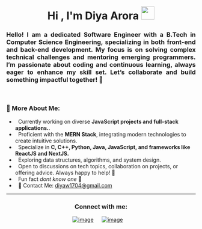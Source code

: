 
<!--
**diya-arora/diya-arora** is a ✨ _special_ ✨ repository because its `README.md` (this file) appears on your GitHub profile.

Here are some ideas to get you started:

- 🔭 I’m currently working on ...
- 🌱 I’m currently learning ...
- 👯 I’m looking to collaborate on ...
- 🤔 I’m looking for help with ...
- 💬 Ask me about ...
- 📫 How to reach me: ...
- 😄 Pronouns: ...
- ⚡ Fun fact: ...
-->


<h1 align="center"><b>Hi</b> , I'm Diya Arora <img src="https://media.giphy.com/media/hvRJCLFzcasrR4ia7z/giphy.gif" width="35"></h1>


<h3 align="Justify"> Hello! I am a dedicated <b>Software Engineer</b> with a B.Tech in Computer Science Engineering, specializing in both front-end and back-end development. <b>My focus is on solving complex technical challenges</b> and mentoring emerging programmers. I’m passionate about coding and continuous learning, <b>always eager to enhance my skill set</b>. Let’s collaborate and build something impactful together! 🌸 </h3>


<br/>

### 🧐 More About Me:
- &nbsp;  Currently working on diverse **JavaScript projects and full-stack applications.**.<br>
- &nbsp;  Proficient with the **MERN Stack**, integrating modern technologies to create intuitive solutions.<br>
- &nbsp;  Specialize in **C, C++, Python, Java, JavaScript, and frameworks like ReactJS and NextJS.**<br>
- &nbsp;  Exploring data structures, algorithms, and system design. <br>
- &nbsp;  Open to discussions on tech topics, collaboration on projects, or offering advice. Always happy to help! 🌸 <br>
- &nbsp;  Fun fact *dont know one* 🌸 <br>
- &nbsp;  🌸 Contact Me: [diyaw1704@gmail.com](mailto:diyaw1704@gmail.com)<br>

<hr>


<h3 align="center">Connect with me:</h3>
<div align="center">

[![image](https://img.shields.io/badge/LinkedIn-0077B5?style=for-the-badge&logo=linkedin&logoColor=white)](https://www.linkedin.com/in/diya--arora/)
&emsp;
[![image](https://img.shields.io/badge/Gmail-D14836?style=for-the-badge&logo=gmail&logoColor=white)](mailto:diyaw1704@gmail.com)
&emsp;


</div>